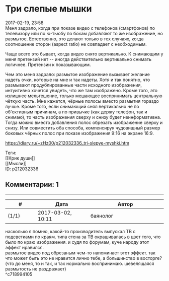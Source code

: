 Три слепые мышки
================

  
2017-02-19, 23:58  
 Меня задрало, когда при показе видео с телефонов (смартфонов) по телевизору или по ю-тьюбу по бокам добавляют то же изображение, но размытое. Естественно, это делают только в тех случаях, когда соотношение сторон (aspect ratio) не совпадает с необходимым.   
   
 Чаще всего это бывает, когда видео снято вертикально. К снимающим у меня претензий нет -- иногда действительно вертикально снимать логичнее. Претензии к показывающим.   
   
 Чем это меня задрало: размытое изображение вызывает желание надеть очки, которые на мне и так надеты. Хотя и так понятно, что размывают продублированные части исходного изображения, интуитивно хочется увидеть, что же там изображено. Кроме того, это излишнее мельтешение, только мешающее воспринимать центральную чёткую часть. Мне кажется, чёрные полосы вместо размытия гораздо лучше. Кроме того, если снимающий снял вертикально не по об'ективным причинам, а по привычке (как держу телефон, так и снимаю), то часть изображения сверху и снизу будет неинформативна. Тогда можно вместо добавления полос обрезать изображение сверху и снизу. Или совместить оба способа, компенсируя чудовищный размер боковых чёрных полос при показе изображения 9:16 на экране 16:9.   
  
<https://diary.ru/~zHz00/p212032336_tri-slepye-myshki.htm>  
  
Теги:  
[[Крик души]]  
[[Мысли]]  
ID: p212032336  


Комментарии: 1
--------------

  


---



|         #         |              Дата              |                     Автор                     |           ID           |
| --- | --- | --- | --- |
| (1/1) | 2017-03-02, 10:11 | баянолог | c718994105 |

  
 насколько я помню, какой-то производитель выпускал ТВ с подсветками по краям. типа стена за ТВ окрашивалась в цвет того, что было по краю изображения. и судя по форумам, куче народу этот эффект нравился.   
 размытое видео под обрезаным чем-то напоминает этот эффект. так что может быть это не нравится лично тебе, а большинство в восторге?   
 (что до меня, то и так, и так нормально воспринимаю. шевелящаяся размытость не раздражает)   
 ^c718994105